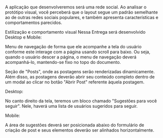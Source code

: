 A aplicação que desenvolveremos será uma rede social. Ao analisar o protótipo visual, você perceberá que o layout segue um padrão semelhante ao de outras redes sociais populares, e também apresenta características e comportamentos parecidos.

Estilização e comportamento visual
Nessa Entrega será desenvolvido
Desktop e Mobile:

Menu de navegação de forma que ele acompanhe a tela do usuário conforme este interage com a página usando scroll para baixo. Ou seja, quando o usuário descer a página, o menu de navegação deverá acompanhá-lo, mantendo-se fixo no topo do documento.

Seção de "Posts", onde as postagens serão renderizadas dinamicamente. Além disso, as postagens deverão abrir seu conteúdo completo dentro de um modal ao clicar no botão "Abrir Post" referente àquela postagem.

Desktop:

No canto direito da tela, teremos um bloco chamado "Sugestões para você seguir". Nele, haverá uma lista de usuários sugeridos para seguir.

Mobile:

A área de sugestões deverá ser posicionada abaixo do formulário de criação de post e seus elementos deverão ser alinhados horizontalmente.
